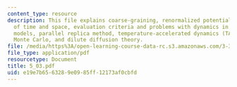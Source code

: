 ```yaml
---
content_type: resource
description: This file explains coarse-graining, renormalized potentials, problems
  of time and space, evaluation criteria and problems with dynamics in coarse-grained
  models, parallel replica method, temperature-accelerated dynamics (TAD), kinetic
  Monte Carlo, and dilute diffusion theory.
file: /media/https%3A/open-learning-course-data-rc.s3.amazonaws.com/3-320-atomistic-computer-modeling-of-materials-sma-5107-spring-2005/e19e7b6563289e0985ff12173af0cbfd_5_03.pdf
file_type: application/pdf
resourcetype: Document
title: 5_03.pdf
uid: e19e7b65-6328-9e09-85ff-12173af0cbfd
---
```

